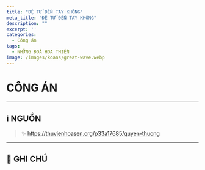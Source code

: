 ```yaml
---
title: "ĐỆ TỬ ĐẾN TAY KHÔNG"
meta_title: "ĐỆ TỬ ĐẾN TAY KHÔNG"
description: ""
excerpt: ''
categories:
  - Công án
tags:
  - NHỮNG ĐOÁ HOA THIỀN
image: /images/koans/great-wave.webp
---
```


# CÔNG ÁN

<hr class="blog-rule" />

## ℹ️ NGUỒN

> ✨ https://thuvienhoasen.org/p33a17685/quyen-thuong

<hr class="blog-rule" />

## 📌 GHI CHÚ

[^1]: ⭐️
